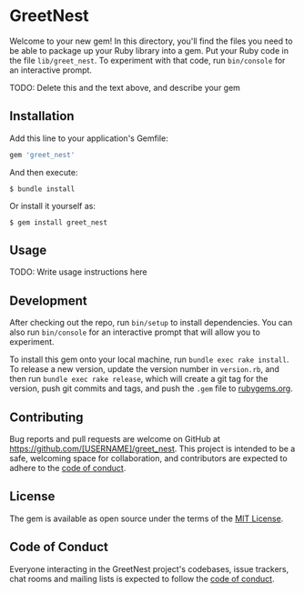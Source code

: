 # GreetNest

Welcome to your new gem! In this directory, you'll find the files you need to be able to package up your Ruby library into a gem. Put your Ruby code in the file `lib/greet_nest`. To experiment with that code, run `bin/console` for an interactive prompt.

TODO: Delete this and the text above, and describe your gem

## Installation

Add this line to your application's Gemfile:

```ruby
gem 'greet_nest'
```

And then execute:

    $ bundle install

Or install it yourself as:

    $ gem install greet_nest

## Usage

TODO: Write usage instructions here

## Development

After checking out the repo, run `bin/setup` to install dependencies. You can also run `bin/console` for an interactive prompt that will allow you to experiment.

To install this gem onto your local machine, run `bundle exec rake install`. To release a new version, update the version number in `version.rb`, and then run `bundle exec rake release`, which will create a git tag for the version, push git commits and tags, and push the `.gem` file to [rubygems.org](https://rubygems.org).

## Contributing

Bug reports and pull requests are welcome on GitHub at https://github.com/[USERNAME]/greet_nest. This project is intended to be a safe, welcoming space for collaboration, and contributors are expected to adhere to the [code of conduct](https://github.com/[USERNAME]/greet_nest/blob/master/CODE_OF_CONDUCT.md).


## License

The gem is available as open source under the terms of the [MIT License](https://opensource.org/licenses/MIT).

## Code of Conduct

Everyone interacting in the GreetNest project's codebases, issue trackers, chat rooms and mailing lists is expected to follow the [code of conduct](https://github.com/[USERNAME]/greet_nest/blob/master/CODE_OF_CONDUCT.md).
